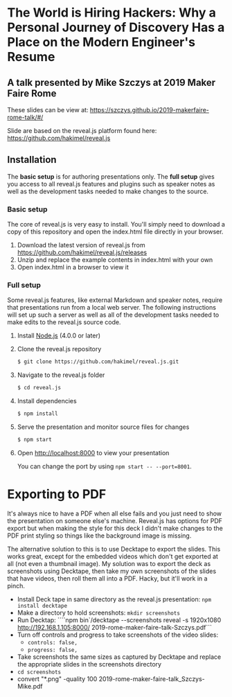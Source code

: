 # The World is Hiring Hackers: Why a Personal Journey of Discovery Has a Place on the Modern Engineer's Resume
## A talk presented by Mike Szczys at 2019 Maker Faire Rome

These slides can be view at:
https://szczys.github.io/2019-makerfaire-rome-talk/#/

Slide are based on the reveal.js platform found here:
https://github.com/hakimel/reveal.js

## Installation

The **basic setup** is for authoring presentations only. The **full setup** gives you access to all reveal.js features and plugins such as speaker notes as well as the development tasks needed to make changes to the source.

### Basic setup

The core of reveal.js is very easy to install. You'll simply need to download a copy of this repository and open the index.html file directly in your browser.

1. Download the latest version of reveal.js from <https://github.com/hakimel/reveal.js/releases>
2. Unzip and replace the example contents in index.html with your own
3. Open index.html in a browser to view it

### Full setup

Some reveal.js features, like external Markdown and speaker notes, require that presentations run from a local web server. The following instructions will set up such a server as well as all of the development tasks needed to make edits to the reveal.js source code.

1. Install [Node.js](http://nodejs.org/) (4.0.0 or later)

1. Clone the reveal.js repository
   ```sh
   $ git clone https://github.com/hakimel/reveal.js.git
   ```

1. Navigate to the reveal.js folder
   ```sh
   $ cd reveal.js
   ```

1. Install dependencies
   ```sh
   $ npm install
   ```

1. Serve the presentation and monitor source files for changes
   ```sh
   $ npm start
   ```

1. Open <http://localhost:8000> to view your presentation

   You can change the port by using `npm start -- --port=8001`.

# Exporting to PDF

It's always nice to have a PDF when all else fails and you just need to show the presentation on someone else's machine. Reveal.js has options for PDF export but when making the style for this deck I didn't make changes to the PDF print styling so things like the background image is missing.

The alternative solution to this is to use Decktape to export the slides. This works great, except for the embedded videos which don't get exported at all (not even a thumbnail image). My solution was to export the deck as screenshots using Decktape, then take my own screenshots of the slides that have videos, then roll them all into a PDF. Hacky, but it'll work in a pinch.

* Install Deck tape in same directory as the reveal.js presentation: `npm install decktape`
* Make a directory to hold screenshots: `mkdir screenshots`
* Run Decktap: ````npm bin`/decktape --screenshots reveal -s 1920x1080 http://192.168.1.105:8000/ 2019-rome-maker-faire-talk-Szczys.pdf```
* Turn off controls and progress to take screenshots of the video slides:
  * `controls: false,`
  * `progress: false,`
* Take screenshots the same sizes as captured by Decktape and replace the appropriate slides in the screenshots directory
* `cd screenshots`
* convert "*.png" -quality 100 2019-rome-maker-faire-talk_Szczys-Mike.pdf
